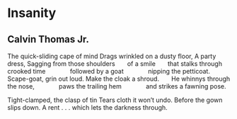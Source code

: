 # Insanity
## Calvin Thomas Jr.
The quick-sliding cape of mind
Drags wrinkled on a dusty floor,
A party dress,
Sagging from those shoulders
      of a smile
      that stalks through crooked time
             followed by a goat
             nipping the petticoat.
Scape-goat, grin out loud.
Make the cloak a shroud.
      He whinnys through the nose,
             paws the trailing hem
             and strikes a fawning pose.

Tight-clamped, the clasp of tin
Tears cloth it won’t undo.
Before the gown slips down.
A rent . . . which lets the darkness through.